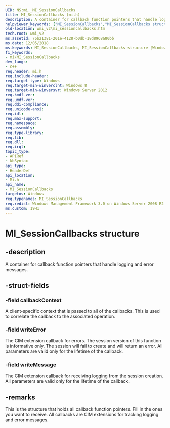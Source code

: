 ```yaml
---
UID: NS:mi._MI_SessionCallbacks
title: MI_SessionCallbacks (mi.h)
description: A container for callback function pointers that handle logging and error messages.
helpviewer_keywords: ["MI_SessionCallbacks","MI_SessionCallbacks structure [Windows Management Infrastructure (MI)]","mi/MI_SessionCallbacks","wmi_v2.mi_sessioncallbacks"]
old-location: wmi_v2\mi_sessioncallbacks.htm
tech.root: wmi_v2
ms.assetid: 76b21381-201e-4128-b0db-18d8968a80bb
ms.date: 12/05/2018
ms.keywords: MI_SessionCallbacks, MI_SessionCallbacks structure [Windows Management Infrastructure (MI)], mi/MI_SessionCallbacks, wmi_v2.mi_sessioncallbacks
f1_keywords:
- mi/MI_SessionCallbacks
dev_langs:
- c++
req.header: mi.h
req.include-header: 
req.target-type: Windows
req.target-min-winverclnt: Windows 8
req.target-min-winversvr: Windows Server 2012
req.kmdf-ver: 
req.umdf-ver: 
req.ddi-compliance: 
req.unicode-ansi: 
req.idl: 
req.max-support: 
req.namespace: 
req.assembly: 
req.type-library: 
req.lib: 
req.dll: 
req.irql: 
topic_type:
- APIRef
- kbSyntax
api_type:
- HeaderDef
api_location:
- Mi.h
api_name:
- MI_SessionCallbacks
targetos: Windows
req.typenames: MI_SessionCallbacks
req.redist: Windows Management Framework 3.0 on Windows Server 2008 R2 with SP1, Windows 7 with SP1, and Windows Server 2008 with SP2
ms.custom: 19H1
---
```


# MI_SessionCallbacks structure


## -description


A container for callback function pointers that handle logging and error messages.


## -struct-fields




### -field callbackContext

A client-specific context that is passed to all of the callbacks. This is used to correlate the callback to the associated operation.


### -field writeError

The CIM extension callback for errors. The session version of this function is informative only. The session will fail to create and will  return an error. All parameters are valid only for the lifetime of the callback.


### -field writeMessage

The CIM extension callback for receiving logging from the session creation. All parameters are valid only for the lifetime of the callback.


## -remarks



This is the structure that holds all callback function pointers.  Fill in the ones 
you want to receive.  All callbacks are CIM extensions for tracking
logging and error messages.



